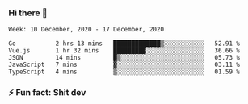 ### Hi there 👋
<!--START_SECTION:waka-->
```text
Week: 10 December, 2020 - 17 December, 2020

Go           2 hrs 13 mins   █████████████▒░░░░░░░░░░░   52.91 % 
Vue.js       1 hr 32 mins    █████████░░░░░░░░░░░░░░░░   36.66 % 
JSON         14 mins         █▒░░░░░░░░░░░░░░░░░░░░░░░   05.73 % 
JavaScript   7 mins          ▓░░░░░░░░░░░░░░░░░░░░░░░░   03.11 % 
TypeScript   4 mins          ▒░░░░░░░░░░░░░░░░░░░░░░░░   01.59 % 
```
<!--END_SECTION:waka-->
<!--
**TG4LAaron/TG4LAaron** is a ✨ _special_ ✨ repository because its `README.md` (this file) appears on your GitHub profile.

Here are some ideas to get you started:

- 🔭 I’m currently working on ...
- 🌱 I’m currently learning ...
- 👯 I’m looking to collaborate on ...
- 🤔 I’m looking for help with ...
- 💬 Ask me about ...
- 📫 How to reach me: ...
- 😄 Pronouns: ...
- ⚡ Fun fact: ...
-->
### ⚡ Fun fact: Shit dev
